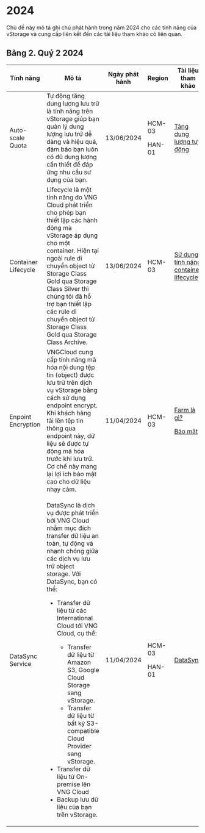 # 2024

Chủ đề này mô tả ghi chú phát hành trong năm 2024 cho các tính năng của vStorage và cung cấp liên kết đến các tài liệu tham khảo có liên quan.

## Bảng 2. Quý 2 2024 <a href="#id-2024-bang1.quy12024" id="id-2024-bang1.quy12024"></a>

<table data-full-width="true"><thead><tr><th width="219">Tính năng</th><th width="498">Mô tả</th><th width="160">Ngày phát hành</th><th width="110">Region</th><th>Tài liệu tham khảo</th></tr></thead><tbody><tr><td>Auto-scale Quota</td><td>Tự động tăng dung lượng lưu trữ là tính năng trên vStorage giúp bạn quản lý dung lượng lưu trữ dễ dàng và hiệu quả, đảm bảo bạn luôn có đủ dung lượng cần thiết để đáp ứng nhu cầu sư dụng của bạn.</td><td>13/06/2024</td><td><p>HCM-03</p><p>HAN-01</p></td><td><a href="../cac-tinh-nang-cua-vstorage/lam-viec-voi-project/tang-dung-luong-tu-dong.md">Tăng dung lượng tự động</a></td></tr><tr><td>Container Lifecycle</td><td>Lifecycle là một tính năng do VNG Cloud phát triển cho phép bạn thiết lập các hành động mà vStorage áp dụng cho một container. Hiện tại ngoài rule di chuyển object từ Storage Class Gold qua Storage Class Silver thì chúng tôi đã hỗ trợ bạn thiết lập các rule di chuyển object từ Storage Class Gold qua Storage Class Archive.</td><td>13/06/2024</td><td>HCM-03</td><td><a href="../cac-tinh-nang-cua-vstorage/lam-viec-voi-container/su-dung-tinh-nang-container-lifecycle.md">Sử dụng tính năng container lifecycle</a></td></tr><tr><td>Enpoint Encryption</td><td>VNGCloud cung cấp tính năng mã hóa nội dung tệp tin (object) được lưu trữ trên dịch vụ vStorage bằng cách sử dụng endpoint encrypt. Khi khách hàng tải lên tệp tin thông qua endpoint này, dữ liệu sẽ được tự động mã hóa trước khi lưu trữ. Cơ chế này mang lại lợi ích bảo mật cao cho dữ liệu nhạy cảm.</td><td>11/04/2024</td><td>HCM-03</td><td><p><a href="https://docs.vngcloud.vn/vng-cloud-document/v/vn/vstorage/vstorage-hcm03/vstorage-la-gi/farm-la-gi">Farm là gì?</a></p><p><a href="https://docs.vngcloud.vn/vng-cloud-document/v/vn/vstorage/vstorage-hcm03/bao-mat-security/bao-mat-du-lieu-luu-tru-tren-vstorage">Bảo mật</a><br></p></td></tr><tr><td>DataSync Service</td><td><p>DataSync là dịch vụ được phát triển bởi VNG Cloud nhằm mục đích transfer dữ liệu an toàn, tự động và nhanh chóng giữa các dịch vụ lưu trữ object storage. Với DataSync, bạn có thể:</p><ul><li><p>Transfer dữ liệu từ các International Cloud tới VNG Cloud, cụ thể:</p><ul><li>Transfer dữ liệu từ Amazon S3, Google Cloud Storage sang vStorage.</li><li>Transfer dữ liệu từ bất kỳ S3-compatible Cloud Provider sang vStorage.</li></ul></li><li>Transfer dữ liệu từ On-premise lên VNG Cloud</li><li>Backup lưu dữ liệu của bạn trên vStorage.</li></ul></td><td>11/04/2024</td><td><p>HCM-03</p><p>HAN-01</p></td><td><a href="../../../datasync/">DataSync</a></td></tr></tbody></table>


